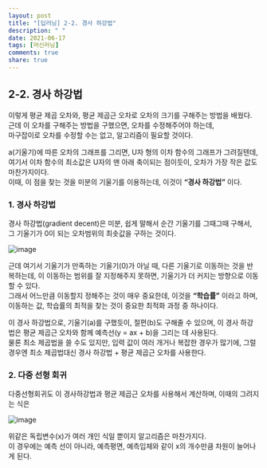 ```yaml
---
layout: post
title: "[딥러닝] 2-2. 경사 하강법"
description: " "
date: 2021-06-17
tags: [머신러닝]
comments: true
share: true
---
```



## 2-2. 경사 하강법

이렇게 평균 제곱 오차와, 평균 제곱근 오차로 오차의 크기를 구해주는 방법을 배웠다. 근데 이 오차를 구해주는 방법을 구했으면, 오차를 수정해주어야 하는데,   
마구잡이로 오차를 수정할 수는 없고, 알고리즘이 필요할 것이다.

a(기울기)에 따른 오차의 그래프를 그리면, U자 형의 이차 함수의 그래프가 그려질텐데, 여기서 이차 함수의 최소값은 U자의 맨 아래 축이되는 점이듯이, 오차가 가장 작은 값도 마찬가지이다.  
이때, 이 점을 찾는 것을 미분의 기울기를 이용하는데, 이것이 **“경사 하강법”** 이다.

### 1. 경사 하강법

경사 하강법(gradient decent)은 미분, 쉽게 말해서 순간 기울기를 그때그때 구해서, 그 기울기가 0이 되는 오차범위의 최솟값을 구하는 것이다. 

![image](https://user-images.githubusercontent.com/48408417/86512564-47331000-be3e-11ea-8b23-a37aaec5f384.png)


근데 여기서 기울기가 만족하는 기울기(0)가 아닐 때, 다른 기울기로 이동하는 것을 반복하는데, 이 이동하는 범위를 잘 지정해주지 못하면, 기울기가 더 커지는 방향으로 이동할 수 있다.    
그래서 어느만큼 이동할지 정해주는 것이 매우 중요한데, 이것을 **“학습률”** 이라고 하며, 이동하는 값, 학습률의 최적을 찾는 것이 중요한 최적화 과정 중 하나이다.

이 경사 하강법으로, 기울기(a)를 구했듯이, 절편(b)도 구해줄 수 있으며,
이 경사 하강법은 평균 제곱근 오차와 함께 예측선(y = ax + b)을 그리는 데 사용된다.  
물론 최소 제곱법을 쓸 수도 있지만, 입력 값이 여러 개거나 복잡한 경우가 많기에, 그럴 경우엔 최소 제곱법대신 경사 하강법 + 평균 제곱근 오차를 사용한다.

### 2. 다중 선형 회귀

다중선형회귀도 이 경사하강법과 평균 제곱근 오차를 사용해서 계산하며, 이때의 그려지는 식은

![image](https://user-images.githubusercontent.com/48408417/86512596-75185480-be3e-11ea-9f9a-eb9942269a5f.png)

위같은 독립변수(x)가 여러 개인 식일 뿐이지 알고리즘은 마찬가지다.  
이 경우에는 예측 선이 아니라, 예측평면, 예측입체와 같이 x의 개수만큼 차원이 늘어나게 된다.